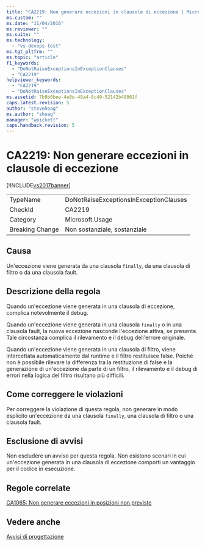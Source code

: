 ```yaml
---
title: "CA2219: Non generare eccezioni in clausole di eccezione | Microsoft Docs"
ms.custom: ""
ms.date: "11/04/2016"
ms.reviewer: ""
ms.suite: ""
ms.technology: 
  - "vs-devops-test"
ms.tgt_pltfrm: ""
ms.topic: "article"
f1_keywords: 
  - "DoNotRaiseExceptionsInExceptionClauses"
  - "CA2219"
helpviewer_keywords: 
  - "CA2219"
  - "DoNotRaiseExceptionsInExceptionClauses"
ms.assetid: 7b9b0bee-4e8e-49a4-8c40-52142b49061f
caps.latest.revision: 5
author: "stevehoag"
ms.author: "shoag"
manager: "wpickett"
caps.handback.revision: 5
---
```

# CA2219: Non generare eccezioni in clausole di eccezione
[!INCLUDE[vs2017banner](../code-quality/includes/vs2017banner.md)]

|||  
|-|-|  
|TypeName|DoNotRaiseExceptionsInExceptionClauses|  
|CheckId|CA2219|  
|Category|Microsoft.Usage|  
|Breaking Change|Non sostanziale, sostanziale|  
  
## Causa  
 Un'eccezione viene generata da una clausola `finally`, da una clausola di filtro o da una clausola fault.  
  
## Descrizione della regola  
 Quando un'eccezione viene generata in una clausola di eccezione, complica notevolmente il debug.  
  
 Quando un'eccezione viene generata in una clausola `finally` o in una clausola fault, la nuova eccezione nasconde l'eccezione attiva, se presente.  Tale circostanza complica il rilevamento e il debug dell'errore originale.  
  
 Quando un'eccezione viene generata in una clausola di filtro, viene intercettata automaticamente dal runtime e il filtro restituisce false.  Poiché non è possibile rilevare la differenza tra la restituzione di false e la generazione di un'eccezione da parte di un filtro,  il rilevamento e il debug di errori nella logica del filtro risultano più difficili.  
  
## Come correggere le violazioni  
 Per correggere la violazione di questa regola, non generare in modo esplicito un'eccezione da una clausola `finally`, una clausola di filtro o una clausola fault.  
  
## Esclusione di avvisi  
 Non escludere un avviso per questa regola.  Non esistono scenari in cui un'eccezione generata in una clausola di eccezione comporti un vantaggio per il codice in esecuzione.  
  
## Regole correlate  
 [CA1065: Non generare eccezioni in posizioni non previste](../code-quality/ca1065-do-not-raise-exceptions-in-unexpected-locations.md)  
  
## Vedere anche  
 [Avvisi di progettazione](../code-quality/design-warnings.md)